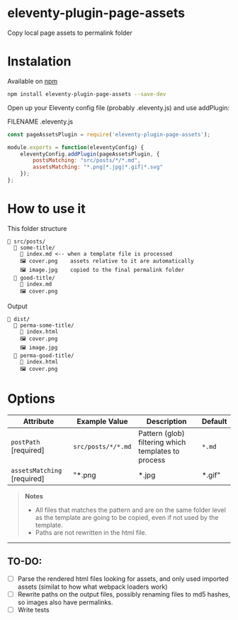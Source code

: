 
# eleventy-plugin-page-assets

Copy local page assets to permalink folder

# Instalation

Available on [npm](https://www.npmjs.com/package/eleventy-plugin-page-assets)

```sh
npm install eleventy-plugin-page-assets --save-dev
```

Open up your Eleventy config file (probably .eleventy.js) and use addPlugin:

FILENAME .eleventy.js

```js
const pageAssetsPlugin = require('eleventy-plugin-page-assets');

module.exports = function(eleventyConfig) {
    eleventyConfig.addPlugin(pageAssetsPlugin, {
        postsMatching: "src/posts/*/*.md",
        assetsMatching: "*.png|*.jpg|*.gif|*.svg"
    });
};
```

# How to use it

This folder structure 
```
📁 src/posts/
  📁 some-title/
    📄 index.md <-- when a template file is processed
    🖼 cover.png    assets relative to it are automatically
    🖼 image.jpg    copied to the final permalink folder
  📁 good-title/
    📄 index.md 
    🖼 cover.png
```

Output
```
📁 dist/
  📁 perma-some-title/
    📄 index.html 
    🖼 cover.png 
    🖼 image.jpg 
  📁 perma-good-title/
    📄 index.html 
    🖼 cover.png
```


# Options
| Attribute | Example Value | Description | Default
| ------ | ------ | ------ | ------ |
| `postPath` [required] | `src/posts/*/*.md` | Pattern (glob) filtering which templates to process | `*.md`
| `assetsMatching` [required] | "*.png|*.jpg|*.gif" | Specify a pattern (glob) that matches which files are going to be copied over | `*.png|*.jpg|*.gif`

> **Notes**
> - All files that matches the pattern and are on the same folder level as the template are going to be copied, even if not used by the template.
> - Paths are not rewritten in the html file.


----

## TO-DO:

- [  ] Parse the rendered html files looking for assets, and only used imported assets (similat to how what webpack loaders work)
- [  ] Rewrite paths on the output files, possibly renaming files to md5 hashes, so images also have permalinks.
- [  ] Write tests 
